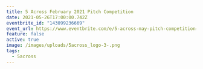 ```yaml
---
title: 5 Across February 2021 Pitch Competition
date: 2021-05-26T17:00:00.742Z
eventbrite_id: "143099236669"
event_url: https://www.eventbrite.com/e/5-across-may-pitch-competition-tickets-143099236669
feature: false
active: true
image: /images/uploads/5across_logo-3-.png
tags:
  - 5across
---
```

